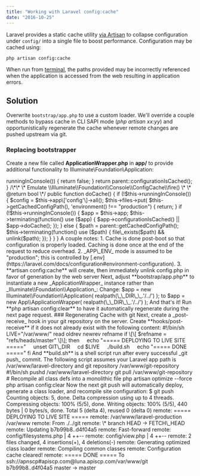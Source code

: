 ```yaml
---
title: "Working with Laravel config:cache"
date: "2016-10-25"
---
```


Laravel provides a static cache utility [via Artisan](https://laravel.com/docs/5.3/configuration) to collapse configuration under `config/` into a single file to boost performance. Configuration may be cached using:

`php artisan config:cache`

When run from [terminal](https://kb.apiscp.com/terminal/is-terminal-access-available/), the paths provided may be incorrectly referenced when the application is accessed from the web resulting in application errors.

## Solution

Overwrite `bootstrap/app.php` to use a custom loader. We'll override a couple methods to bypass cache in CLI SAPI mode (_php artisan xx:yy_) and opportunistically regenerate the cache whenever remote changes are pushed upstream via git.

### Replacing bootstrapper

Create a new file called **ApplicationWrapper.php** in **app/** to provide additional functionality to Illuminate\\Foundation\\Application:

<?php
namespace App;

use Illuminate\\Foundation\\Application;

class ApplicationWrapper extends Application {

    public function \_\_construct($basePath)
    {
        if (!isset($\_SERVER\['SITE\_ROOT'\])) {
            $\_SERVER\['SITE\_ROOT'\] = '';
        }
        parent::\_\_construct($basePath);
    }

   /\*\*
    \* Fake configuration cache response for CLI
    \* as paths will always be different
    \* 
    \* @return bool
    \*/
    public function configurationIsCached() {
        if ($this->runningInConsole()) {
            return false;
        }
        return parent::configurationIsCached();
    }

   /\*\*
    \* Emulate \\Illuminate\\Foundation\\Console\\ConfigCache\\fire()
    \*
    \* @return bool
    \*/
    public function doCache() {
       if (!$this->runningInConsole()) {
           $config = $this->app\['config'\]->all();
           $this->files->put(
               $this->getCachedConfigPath(), '<?php return '.var\_export($config, true).';'.PHP\_EOL
           );
       }
        return true;
    }

    /\*
     \* Override boot to register production config cache
     \* @return boolean
     \*/
    public function boot()
    {
        parent::boot();
        if ($this->environment() !== "production") {
           return;
        }
        if (!$this->runningInConsole()) {
            $app = $this->app;
            $this->terminating(function() use ($app) {
                $app->configurationIsCached() || $app->doCache();
            });
        } else {
           $path = parent::getCachedConfigPath();
           $this->terminating(function() use ($path) {
              file\_exists($path) && unlink($path);
           });
        }

    }
}

A couple notes:

1. Cache is done post-boot so that configuration is properly loaded. Caching is done once at the end of the request to reduce overhead.
2. _APP\_ENV_ mode is assumed to be "production"; this is controlled by [.env](https://laravel.com/docs/configuration#environment-configuration).
3. **artisan config:cache** will create, then immediately unlink config.php in favor of generation by the web server

Next, adjust **bootstrap/app.php** to instantiate a new _ApplicationWrapper_ instance rather than _Illuminate\\Foundation\\Application_:

Change:

$app = new Illuminate\\Foundation\\Application(
    realpath(\_\_DIR\_\_.'/../')
);

to

$app = new App\\ApplicationWrapper(
    realpath(\_\_DIR\_\_.'/../')
);

And that's it! Run **php artisan config:clear** to have it automatically regenerate during the next page request.

### Regenerating Cache with git

Next, create a _post-receive_ hook in your git repository on the server. Create **hooks/post-receive** if it does not already exist with the following content:

#!/bin/sh
LIVE="/var/www/"

read oldrev newrev refname
if \[\[ $refname = "refs/heads/master" \]\]; then 
    echo "===== DEPLOYING TO LIVE SITE =====" 
    unset GIT\_DIR
    cd $LIVE
    ./build.sh
    echo "===== DONE ====="
fi

And **build.sh** is a shell script run after every successful _git push_ commit. The following script assumes your Laravel app path is /var/www/laravel-directory and git repository /var/www/git-repository

#!/bin/sh
pushd /var/www/laravel-directory
git pull /var/www/git-repository
# Recompile all class defs into a monolithic file
php artisan optimize --force
php artisan config:clear

Now the next git push will automatically deploy, generate a class loader, and recompile site configuration:

$ git push
Counting objects: 5, done.
Delta compression using up to 4 threads.
Compressing objects: 100% (5/5), done.
Writing objects: 100% (5/5), 440 bytes | 0 bytes/s, done.
Total 5 (delta 4), reused 0 (delta 0)
remote: ===== DEPLOYING TO LIVE SITE =====
remote: /var/www/laravel-production /var/www
remote: From ./../git
remote: \* branch HEAD -> FETCH\_HEAD
remote: Updating b7b99b8..d4f04a5
remote: Fast-forward
remote: config/filesystems.php | 4 ++--
remote: config/view.php | 4 ++--
remote: 2 files changed, 4 insertions(+), 4 deletions(-)
remote: Generating optimized class loader
remote: Compiling common classes
remote: Configuration cache cleared!
remote: ===== DONE =====
To ssh://apnscp#apiscp.com@luna.apiscp.com/var/www/git
 b7b99b8..d4f04a5 master -> master
